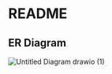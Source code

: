 # README
## ER Diagram 
![Untitled Diagram drawio (1)](https://user-images.githubusercontent.com/89987150/207127942-03d67fa8-b4eb-4e25-bb81-5344fa7c9473.png)
